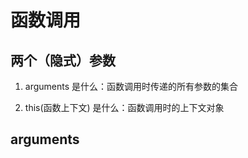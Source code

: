 # 函数调用

## 两个（隐式）参数

1. arguments 
是什么：函数调用时传递的所有参数的集合

2. this(函数上下文)
是什么：函数调用时的上下文对象

## arguments


